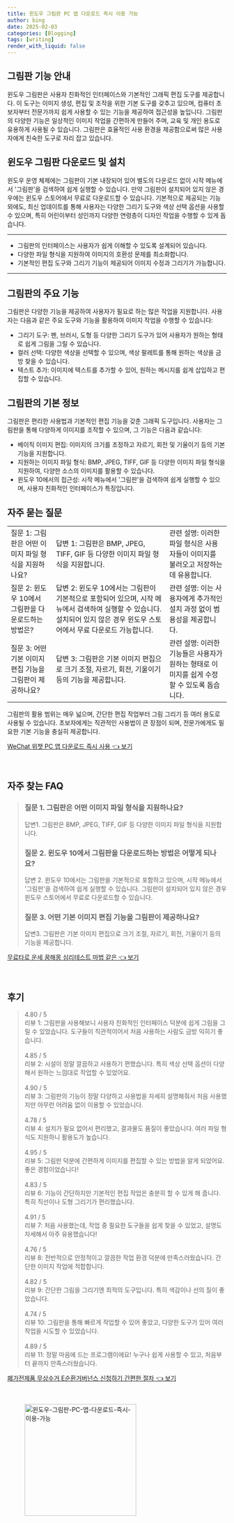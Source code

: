```yaml
---
title: 윈도우 그림판 PC 앱 다운로드 즉시 이용 가능
author: bing
date: 2025-02-03
categories: [Blogging]
tags: [writing]
render_with_liquid: false
---
```



<h2 id='그림판_기능_안내'>그림판 기능 안내</h2>

<p>윈도우 그림판은 사용자 친화적인 인터페이스와 기본적인 그래픽 편집 도구를 제공합니다. 이 도구는 이미지 생성, 편집 및 조작을 위한 기본 도구를 갖추고 있으며, 컴퓨터 초보자부터 전문가까지 쉽게 사용할 수 있는 기능을 제공하여 접근성을 높입니다. 그림판의 다양한 기능은 일상적인 이미지 작업을 간편하게 만들어 주며, 교육 및 개인 용도로 유용하게 사용될 수 있습니다. 그림판은 효율적인 사용 환경을 제공함으로써 많은 사용자에게 친숙한 도구로 자리 잡고 있습니다.</p>

<h2 id='윈도우_그림판_다운로드_및_설치'>윈도우 그림판 다운로드 및 설치</h2>

<p>윈도우 운영 체제에는 그림판이 기본 내장되어 있어 별도의 다운로드 없이 시작 메뉴에서 '그림판'을 검색하여 쉽게 실행할 수 있습니다. 만약 그림판이 설치되어 있지 않은 경우에는 윈도우 스토어에서 무료로 다운로드할 수 있습니다. 기본적으로 제공되는 기능 외에도, 최신 업데이트를 통해 사용자는 다양한 그리기 도구와 색상 선택 옵션을 사용할 수 있으며, 특히 어린이부터 성인까지 다양한 연령층이 디자인 작업을 수행할 수 있게 돕습니다.</p>

<hr />

<ul>
    <li>그림판의 인터페이스는 사용자가 쉽게 이해할 수 있도록 설계되어 있습니다.</li>
    <li>다양한 파일 형식을 지원하여 이미지의 호환성 문제를 최소화합니다.</li>
    <li>기본적인 편집 도구와 그리기 기능이 제공되어 이미지 수정과 그리기가 가능합니다.</li>
</ul>

<hr />

<h2 id='그림판의_주요_기능'>그림판의 주요 기능</h2>

<p>그림판은 다양한 기능을 제공하여 사용자가 필요로 하는 많은 작업을 지원합니다. 사용자는 다음과 같은 주요 도구와 기능을 활용하여 이미지 작업을 수행할 수 있습니다:</p>

<ul>
    <li>그리기 도구: 펜, 브러시, 도형 등 다양한 그리기 도구가 있어 사용자가 원하는 형태로 쉽게 그림을 그릴 수 있습니다.</li>
    <li>컬러 선택: 다양한 색상을 선택할 수 있으며, 색상 팔레트를 통해 원하는 색상을 금방 찾을 수 있습니다.</li>
    <li>텍스트 추가: 이미지에 텍스트를 추가할 수 있어, 원하는 메시지를 쉽게 삽입하고 편집할 수 있습니다.</li>
</ul>

<h2 id='그림판의_기본_정보'>그림판의 기본 정보</h2>

<p>그림판은 편리한 사용법과 기본적인 편집 기능을 갖춘 그래픽 도구입니다. 사용자는 그림판을 통해 다양하게 이미지를 조작할 수 있으며, 그 기능은 다음과 같습니다:</p>

<ul>
    <li>베이직 이미지 편집: 이미지의 크기를 조정하고 자르기, 회전 및 기울이기 등의 기본 기능을 지원합니다.</li>
    <li>지원하는 이미지 파일 형식: BMP, JPEG, TIFF, GIF 등 다양한 이미지 파일 형식을 지원하여, 다양한 소스의 이미지를 활용할 수 있습니다.</li>
    <li>윈도우 10에서의 접근성: 시작 메뉴에서 '그림판'을 검색하여 쉽게 실행할 수 있으며, 사용자 친화적인 인터페이스가 특징입니다.</li>
</ul>

<h2 id='자주_묻는_질문'>자주 묻는 질문</h2>

<table>
    <tr>
        <td>질문 1: 그림판은 어떤 이미지 파일 형식을 지원하나요?</td>
        <td>답변 1: 그림판은 BMP, JPEG, TIFF, GIF 등 다양한 이미지 파일 형식을 지원합니다.</td>
        <td>관련 설명: 이러한 파일 형식은 사용자들이 이미지를 불러오고 저장하는데 유용합니다.</td>
    </tr>
    <tr>
        <td>질문 2: 윈도우 10에서 그림판을 다운로드하는 방법은?</td>
        <td>답변 2: 윈도우 10에서는 그림판이 기본적으로 포함되어 있으며, 시작 메뉴에서 검색하여 실행할 수 있습니다. 설치되어 있지 않은 경우 윈도우 스토어에서 무료 다운로드 가능합니다.</td>
        <td>관련 설명: 이는 사용자에게 추가적인 설치 과정 없이 범용성을 제공합니다.</td>
    </tr>
    <tr>
        <td>질문 3: 어떤 기본 이미지 편집 기능을 그림판이 제공하나요?</td>
        <td>답변 3: 그림판은 기본 이미지 편집으로 크기 조절, 자르기, 회전, 기울이기 등의 기능을 제공합니다.</td>
        <td>관련 설명: 이러한 기능들은 사용자가 원하는 형태로 이미지를 쉽게 수정할 수 있도록 돕습니다.</td>
    </tr>
</table>

<p>그림판의 활용 범위는 매우 넓으며, 간단한 편집 작업부터 그림 그리기 등 여러 용도로 사용될 수 있습니다. 초보자에게는 직관적인 사용법이 큰 장점이 되며, 전문가에게도 필요한 기본 기능을 충실히 제공합니다.</p>


<p><a class="click-button" title="WeChat 위챗 PC 앱 다운로드 즉시 사용" href="https://purplelist.github.io/posts/WeChat-%EC%9C%84%EC%B1%97-PC-%EC%95%B1-%EB%8B%A4%EC%9A%B4%EB%A1%9C%EB%93%9C-%EC%A6%89%EC%8B%9C-%EC%82%AC%EC%9A%A9/" rel="dofollow">WeChat 위챗 PC 앱 다운로드 즉시 사용 👈 보기</a></p><br>
<h2 id='자주_찾는_FAQ'>자주 찾는 FAQ</h2>
<div itemscope="" itemtype="https://schema.org/FAQPage"> 
<blockquote> 
<div itemscope="" itemprop="mainEntity" itemtype="https://schema.org/Question"> 
<h3 itemprop="name">질문 1. 그림판은 어떤 이미지 파일 형식을 지원하나요?</h3> 
<div itemscope="" itemprop="acceptedAnswer" itemtype="https://schema.org/Answer"> 
<span itemprop="text"> 
<p>답변1. 그림판은 BMP, JPEG, TIFF, GIF 등 다양한 이미지 파일 형식을 지원합니다.</p> 
</span> 
</div> 
</div> 
<div itemscope="" itemprop="mainEntity" itemtype="https://schema.org/Question"> 
<h3 itemprop="name">질문 2. 윈도우 10에서 그림판을 다운로드하는 방법은 어떻게 되나요?</h3> 
<div itemscope="" itemprop="acceptedAnswer" itemtype="https://schema.org/Answer"> 
<span itemprop="text"> 
<p>답변 2. 윈도우 10에서는 그림판을 기본적으로 포함하고 있으며, 시작 메뉴에서 '그림판'을 검색하여 쉽게 실행할 수 있습니다. 그림판이 설치되어 있지 않은 경우 윈도우 스토어에서 무료로 다운로드할 수 있습니다.</p> 
</span> 
</div> 
</div> 
<div itemscope="" itemprop="mainEntity" itemtype="https://schema.org/Question"> 
<h3 itemprop="name">질문 3. 어떤 기본 이미지 편집 기능을 그림판이 제공하나요?</h3> 
<div itemscope="" itemprop="acceptedAnswer" itemtype="https://schema.org/Answer"> 
<span itemprop="text"> 
<p>답변3. 그림판은 기본 이미지 편집으로 크기 조절, 자르기, 회전, 기울이기 등의 기능을 제공합니다.</p> 
</span> 
</div> 
</div> 
</blockquote> 
</div>
<p><a class="click-button" title="무료타로 운세 꿈해몽 심리테스트 마법 같은" href="https://purplelist.github.io/posts/%EB%AC%B4%EB%A3%8C%ED%83%80%EB%A1%9C-%EC%9A%B4%EC%84%B8-%EA%BF%88%ED%95%B4%EB%AA%BD-%EC%8B%AC%EB%A6%AC%ED%85%8C%EC%8A%A4%ED%8A%B8-%EB%A7%88%EB%B2%95-%EA%B0%99%EC%9D%80/" rel="dofollow">무료타로 운세 꿈해몽 심리테스트 마법 같은 👈 보기</a></p><br>
<h2 id='후기'>후기</h2>
<div itemscope itemtype="https://schema.org/Product">
  <blockquote>
  <div itemprop="review" itemscope itemtype="https://schema.org/Review">
      <div itemprop="reviewRating" itemscope itemtype="https://schema.org/Rating"> <span itemprop="ratingValue">4.80</span> / <span itemprop="bestRating">5</span> </div>
      <span itemprop="reviewBody">리뷰 1: 그림판을 사용해보니 사용자 친화적인 인터페이스 덕분에 쉽게 그림을 그릴 수 있었습니다. 도구들이 직관적이어서 처음 사용하는 사람도 금방 익히기 좋습니다.</span>
  </div>
  <br>
  <div itemprop="review" itemscope itemtype="https://schema.org/Review">
      <div itemprop="reviewRating" itemscope itemtype="https://schema.org/Rating"> <span itemprop="ratingValue">4.85</span> / <span itemprop="bestRating">5</span> </div>
      <span itemprop="reviewBody">리뷰 2: 시설이 정말 깔끔하고 사용하기 편했습니다. 특히 색상 선택 옵션이 다양해서 원하는 느낌대로 작업할 수 있었어요.</span>
  </div>
  <br>
  <div itemprop="review" itemscope itemtype="https://schema.org/Review">
      <div itemprop="reviewRating" itemscope itemtype="https://schema.org/Rating"> <span itemprop="ratingValue">4.90</span> / <span itemprop="bestRating">5</span> </div>
      <span itemprop="reviewBody">리뷰 3: 그림판의 기능이 정말 다양하고 사용법을 자세히 설명해줘서 처음 사용했지만 아무런 어려움 없이 이용할 수 있었습니다.</span>
  </div>
  <br>
  <div itemprop="review" itemscope itemtype="https://schema.org/Review">
      <div itemprop="reviewRating" itemscope itemtype="https://schema.org/Rating"> <span itemprop="ratingValue">4.78</span> / <span itemprop="bestRating">5</span> </div>
      <span itemprop="reviewBody">리뷰 4: 설치가 필요 없어서 편리했고, 결과물도 품질이 좋았습니다. 여러 파일 형식도 지원하니 활용도가 높습니다.</span>
  </div>
  <br>
  <div itemprop="review" itemscope itemtype="https://schema.org/Review">
      <div itemprop="reviewRating" itemscope itemtype="https://schema.org/Rating"> <span itemprop="ratingValue">4.95</span> / <span itemprop="bestRating">5</span> </div>
      <span itemprop="reviewBody">리뷰 5: 그림판 덕분에 간편하게 이미지를 편집할 수 있는 방법을 알게 되었어요. 좋은 경험이었습니다!</span>
  </div>
  <br>
  <div itemprop="review" itemscope itemtype="https://schema.org/Review">
      <div itemprop="reviewRating" itemscope itemtype="https://schema.org/Rating"> <span itemprop="ratingValue">4.83</span> / <span itemprop="bestRating">5</span> </div>
      <span itemprop="reviewBody">리뷰 6: 기능이 간단하지만 기본적인 편집 작업은 충분히 할 수 있게 해 줍니다. 특히 직선이나 도형 그리기가 편리했습니다.</span>
  </div>
  <br>
  <div itemprop="review" itemscope itemtype="https://schema.org/Review">
      <div itemprop="reviewRating" itemscope itemtype="https://schema.org/Rating"> <span itemprop="ratingValue">4.91</span> / <span itemprop="bestRating">5</span> </div>
      <span itemprop="reviewBody">리뷰 7: 처음 사용했는데, 작업 중 필요한 도구들을 쉽게 찾을 수 있었고, 설명도 자세해서 아주 유용했습니다!</span>
  </div>
  <br>
  <div itemprop="review" itemscope itemtype="https://schema.org/Review">
      <div itemprop="reviewRating" itemscope itemtype="https://schema.org/Rating"> <span itemprop="ratingValue">4.76</span> / <span itemprop="bestRating">5</span> </div>
      <span itemprop="reviewBody">리뷰 8: 전반적으로 안정적이고 깔끔한 작업 환경 덕분에 만족스러웠습니다. 간단한 이미지 작업에 적합합니다.</span>
  </div>
  <br>
  <div itemprop="review" itemscope itemtype="https://schema.org/Review">
      <div itemprop="reviewRating" itemscope itemtype="https://schema.org/Rating"> <span itemprop="ratingValue">4.82</span> / <span itemprop="bestRating">5</span> </div>
      <span itemprop="reviewBody">리뷰 9: 간단한 그림을 그리기엔 최적의 도구입니다. 특히 색감이나 선의 질이 좋았습니다.</span>
  </div>
  <br>
  <div itemprop="review" itemscope itemtype="https://schema.org/Review">
      <div itemprop="reviewRating" itemscope itemtype="https://schema.org/Rating"> <span itemprop="ratingValue">4.74</span> / <span itemprop="bestRating">5</span> </div>
      <span itemprop="reviewBody">리뷰 10: 그림판을 통해 빠르게 작업할 수 있어 좋았고, 다양한 도구가 있어 여러 작업을 시도할 수 있었습니다.</span>
  </div>
  <br>
  <div itemprop="review" itemscope itemtype="https://schema.org/Review">
      <div itemprop="reviewRating" itemscope itemtype="https://schema.org/Rating"> <span itemprop="ratingValue">4.89</span> / <span itemprop="bestRating">5</span> </div>
      <span itemprop="reviewBody">리뷰 11: 정말 마음에 드는 프로그램이에요! 누구나 쉽게 사용할 수 있고, 처음부터 끝까지 만족스러웠습니다.</span>
  </div>
  </blockquote>
</div>
<p><a class="click-button" title="폐가전제품 무상수거 E순환거버넌스 신청하기 간편한 절차" href="https://purplelist.github.io/posts/%ED%8F%90%EA%B0%80%EC%A0%84%EC%A0%9C%ED%92%88-%EB%AC%B4%EC%83%81%EC%88%98%EA%B1%B0-E%EC%88%9C%ED%99%98%EA%B1%B0%EB%B2%84%EB%84%8C%EC%8A%A4-%EC%8B%A0%EC%B2%AD%ED%95%98%EA%B8%B0-%EA%B0%84%ED%8E%B8%ED%95%9C-%EC%A0%88%EC%B0%A8/" rel="dofollow">폐가전제품 무상수거 E순환거버넌스 신청하기 간편한 절차 👈 보기</a></p><br>
<figure class="image"><img src="https://purplelist.github.io/assets/img/thumbnail/윈도우-그림판-PC-앱-다운로드-즉시-이용-가능.webp" alt="윈도우-그림판-PC-앱-다운로드-즉시-이용-가능" width="256" height="256"></figure>